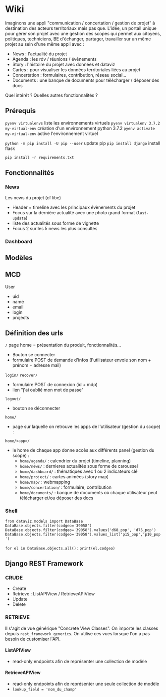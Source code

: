 # Wiki

Imaginons une appli "communication / concertation / gestion de projet" à destination des acteurs territoriaux mais pas que. L'idée, un portail unique pour gérer son projet avec une gestion des scopes qui permet aux citoyens, politiques, techniciens, BE d'échanger, partager, travailler sur un même projet au sein d'une même appli avec :

- News : l'actualité du projet
- Agenda : les rdv / réunions / évènements
- Story : l'histoire du projet avec données et dataviz
- Cartes : pour visualiser les données territoriales liées au projet
- Concertation : formulaires, contribution, réseau social...
- Documents : une banque de documents pour télécharger / déposer des docs

Quel intérêt ? Quelles autres fonctionnalités ?

## Prérequis

`pyenv virtualenvs` liste les environnements virtuels
`pyenv virtualenv 3.7.2 my-virtual-env` création d'un environnement python 3.7.2
`pyenv activate my-virtual-env` active l'environnement virtuel

`python -m pip install -U pip --user` update pip
`pip install django` install flask

`pip install -r requirements.txt`

## Fonctionnalités

### News

Les news du projet (cf libe)

- Header = timeline avec les principaux évènements du projet
- Focus sur la dernière actualité avec une photo grand format (`last-update`)
- liste des actualités sous forme de vignette
- Focus 2 sur les 5 news les plus consultés

### Dashboard

###

## Modèles

## MCD

User

- uid
- name
- email
- login
- projects

## Définition des urls

`/` page home = présentation du produit, fonctionnalités...

- Bouton se connecter
- formulaire POST de demande d'infos (l'utilisateur envoie son nom + prénom + adresse mail)

`login/`
`recover/`

- formulaire POST de connexion (id + mdp)
- lien "j'ai oublié mon mot de passe"

`logout/`

- bouton se déconnecter

`home/`

- page sur laquelle on retrouve les apps de l'utilisateur (gestion du scope) :

`home/<app>/`

- le home de chaque app donne accès aux différents panel (gestion du scope) :
  - `home/agenda/` : calendrier du projet (timeline, planning)
  - `home/news/` : dernieres actualités sous forme de caroussel
  - `home/dashboard/` : thématiques avec 1 ou 2 indicateurs clé
  - `home/project/` : cartes animées (story map)
  - `home/map/` : webmapping
  - `home/concertation/` : formulaire, contribution
  - `home/documents/` : banque de documents où chaque utilisateur peut télécharger et/ou déposer des docs

### Shell

`from dataviz.models import DataBase`
`DataBase.objects.filter(codgeo='39058')`
`DataBase.objects.filter(codgeo='39058').values('d68_pop', 'd75_pop')`
`DataBase.objects.filter(codgeo='39058').values_list('p15_pop','p10_pop')`

`for el in DataBase.objects.all():`
`print(el.codgeo)`

## Django REST Framework

### CRUDE

- Create
- Retrieve : ListAPIView / RetrieveAPIView
- Update
- Delete

### RETRIEVE

Il s'agit de vue générique "Concrete View Classes". On importe les classes depuis `rest_framework_generics`.
On utilise ces vues lorsque l'on a pas besoin de customiser l'API.

#### ListAPIView

- read-only endpoints afin de représenter une collection de modèle

#### RetrieveAPIView

- read-only endpoints afin de représenter une seule collection de modèle
- `lookup_field = 'nom_du_champ'`

